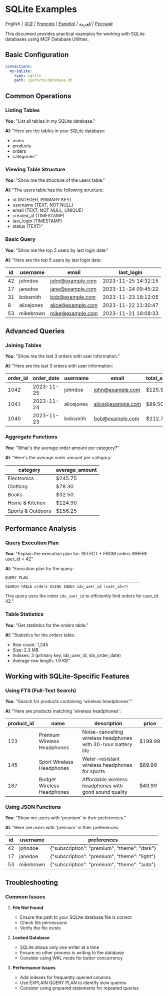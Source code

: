 # SQLite Examples

*English | [中文](../../zh/examples/sqlite-examples.md) | [Français](../../fr/examples/sqlite-examples.md) | [Español](../../es/examples/sqlite-examples.md) | [العربية](../../ar/examples/sqlite-examples.md) | [Русский](../../ru/examples/sqlite-examples.md)*

This document provides practical examples for working with SQLite databases using MCP Database Utilities.

## Basic Configuration

```yaml
connections:
  my-sqlite:
    type: sqlite
    path: /path/to/database.db
```

## Common Operations

### Listing Tables

**You**: "List all tables in my SQLite database."

**AI**: "Here are the tables in your SQLite database:
- users
- products
- orders
- categories"

### Viewing Table Structure

**You**: "Show me the structure of the users table."

**AI**: "The users table has the following structure:
- id (INTEGER, PRIMARY KEY)
- username (TEXT, NOT NULL)
- email (TEXT, NOT NULL, UNIQUE)
- created_at (TIMESTAMP)
- last_login (TIMESTAMP)
- status (TEXT)"

### Basic Query

**You**: "Show me the top 5 users by last login date."

**AI**: "Here are the top 5 users by last login date:

| id | username | email | last_login |
|----|----------|-------|------------|
| 42 | johndoe | john@example.com | 2023-11-25 14:32:15 |
| 17 | janedoe | jane@example.com | 2023-11-24 09:45:22 |
| 31 | bobsmith | bob@example.com | 2023-11-23 18:12:05 |
| 8 | alicejones | alice@example.com | 2023-11-22 11:30:47 |
| 53 | mikebrown | mike@example.com | 2023-11-21 16:08:33 |"

## Advanced Queries

### Joining Tables

**You**: "Show me the last 3 orders with user information."

**AI**: "Here are the last 3 orders with user information:

| order_id | order_date | username | email | total_amount |
|----------|------------|----------|-------|--------------|
| 1042 | 2023-11-25 | johndoe | john@example.com | $125.99 |
| 1041 | 2023-11-24 | alicejones | alice@example.com | $89.50 |
| 1040 | 2023-11-23 | bobsmith | bob@example.com | $212.75 |"

### Aggregate Functions

**You**: "What's the average order amount per category?"

**AI**: "Here's the average order amount per category:

| category | average_amount |
|----------|----------------|
| Electronics | $245.75 |
| Clothing | $78.30 |
| Books | $32.50 |
| Home & Kitchen | $124.90 |
| Sports & Outdoors | $156.25 |"

## Performance Analysis

### Query Execution Plan

**You**: "Explain the execution plan for: SELECT * FROM orders WHERE user_id = 42"

**AI**: "Execution plan for the query:
```
QUERY PLAN
------------------------------------------------------------
SEARCH TABLE orders USING INDEX idx_user_id (user_id=?)
```

This query uses the index `idx_user_id` to efficiently find orders for user_id 42."

### Table Statistics

**You**: "Get statistics for the orders table."

**AI**: "Statistics for the orders table:
- Row count: 1,245
- Size: 2.3 MB
- Indexes: 3 (primary key, idx_user_id, idx_order_date)
- Average row length: 1.9 KB"

## Working with SQLite-Specific Features

### Using FTS (Full-Text Search)

**You**: "Search for products containing 'wireless headphones'."

**AI**: "Here are products matching 'wireless headphones':

| product_id | name | description | price |
|------------|------|-------------|-------|
| 123 | Premium Wireless Headphones | Noise-cancelling wireless headphones with 30-hour battery life | $199.99 |
| 145 | Sport Wireless Headphones | Water-resistant wireless headphones for sports | $89.99 |
| 187 | Budget Wireless Headphones | Affordable wireless headphones with good sound quality | $49.99 |"

### Using JSON Functions

**You**: "Show me users with 'premium' in their preferences."

**AI**: "Here are users with 'premium' in their preferences:

| id | username | preferences |
|----|----------|-------------|
| 42 | johndoe | {\"subscription\": \"premium\", \"theme\": \"dark\"} |
| 17 | janedoe | {\"subscription\": \"premium\", \"theme\": \"light\"} |
| 53 | mikebrown | {\"subscription\": \"premium\", \"theme\": \"auto\"} |"

## Troubleshooting

### Common Issues

1. **File Not Found**
   - Ensure the path to your SQLite database file is correct
   - Check file permissions
   - Verify the file exists

2. **Locked Database**
   - SQLite allows only one writer at a time
   - Ensure no other process is writing to the database
   - Consider using WAL mode for better concurrency

3. **Performance Issues**
   - Add indexes for frequently queried columns
   - Use EXPLAIN QUERY PLAN to identify slow queries
   - Consider using prepared statements for repeated queries